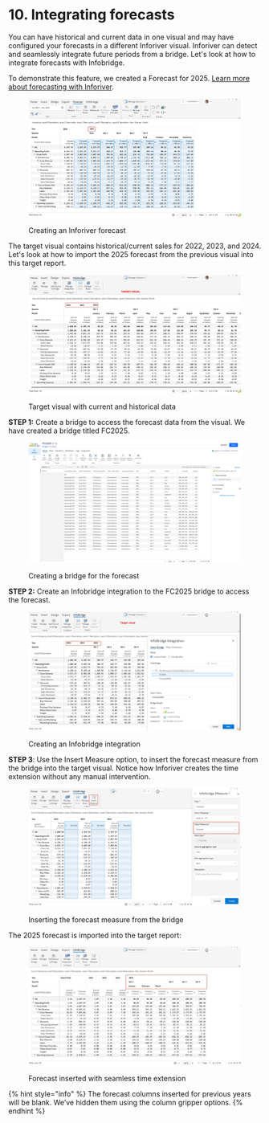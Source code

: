 # 10. Integrating forecasts

You can have historical and current data in one visual and may have configured your forecasts in a different Inforiver visual. Inforiver can detect and seamlessly integrate future periods from a bridge. Let's look at how to integrate forecasts with Infobridge.

To demonstrate this feature, we created a Forecast for 2025. [Learn more about forecasting with Inforiver](../working-with-inforiver/7.-planning-budgeting-and-forecasting/).

<figure><img src="../.gitbook/assets/image (2) (1) (1) (1) (1) (1) (1) (1) (1) (1) (1) (1) (1) (1) (1) (1) (1) (1) (1) (1) (1) (1) (1) (1) (1) (1) (1) (1) (1) (1) (1) (1) (1) (1) (1) (1) (1) (1) (1) (1) (1) (1) (1) (1) (1) (1) (1).png" alt=""><figcaption><p>Creating an Inforiver forecast</p></figcaption></figure>

The target visual contains historical/current sales for 2022, 2023, and 2024.  Let's look at how to import the 2025 forecast from the previous visual into this target report.

<figure><img src="../.gitbook/assets/image (1070).png" alt=""><figcaption><p>Target visual with current and historical data</p></figcaption></figure>

**STEP 1:** Create a bridge to access the forecast data from the visual. We have created a bridge titled FC2025.

<figure><img src="../.gitbook/assets/image (1068).png" alt=""><figcaption><p>Creating a bridge for the forecast</p></figcaption></figure>

**STEP 2:** Create an Infobridge integration to the FC2025 bridge to access the forecast.

<figure><img src="../.gitbook/assets/image (1) (1) (1) (1) (1) (1) (1) (1) (1) (1) (1) (1) (1) (1) (1) (1) (1) (1) (1) (1) (1) (1) (1) (1) (1) (1) (1) (1) (1) (1) (1) (1) (1) (1) (1) (1) (1) (1) (1) (1) (1) (1) (1) (1) (1) (1) (1) (1) (1) (1) (1) (1) (1) (1) (1) (1) (1) (1) (1) (1) ( (9).png" alt=""><figcaption><p>Creating an Infobridge integration</p></figcaption></figure>

**STEP 3**: Use the Insert Measure option, to insert the forecast measure from the bridge into the target visual. Notice how Inforiver creates the time extension without any manual intervention.

<figure><img src="../.gitbook/assets/image (1071).png" alt=""><figcaption><p>Inserting the forecast measure from the bridge</p></figcaption></figure>

The 2025 forecast is imported into the target report:

<figure><img src="../.gitbook/assets/image (1072).png" alt=""><figcaption><p>Forecast inserted with seamless time extension</p></figcaption></figure>

{% hint style="info" %}
The forecast columns inserted for previous years will be blank. We’ve hidden them using the column gripper options.
{% endhint %}
